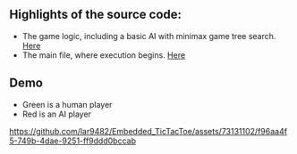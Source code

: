 
## Highlights of the source code:
- The game logic, including a basic AI with minimax game tree search. [Here](https://github.com/lar9482/Embedded_TicTacToe/blob/main/Core/Src/game.c)
- The main file, where execution begins. [Here](https://github.com/lar9482/Embedded_TicTacToe/blob/main/Core/Src/main.c)

## Demo
- Green is a human player
- Red is an AI player
  
https://github.com/lar9482/Embedded_TicTacToe/assets/73131102/f96aa4f5-749b-4dae-9251-ff9ddd0bccab
